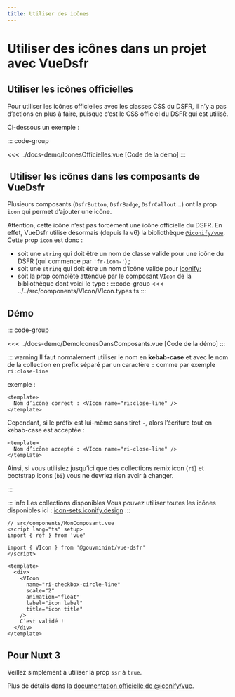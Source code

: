 ```yaml
---
title: Utiliser des icônes
---
```


# Utiliser des icônes dans un projet avec VueDsfr

## Utiliser les icônes officielles

Pour utiliser les icônes officielles avec les classes CSS du DSFR, il n’y a pas d’actions en plus à faire,
puisque c’est le CSS officiel du DSFR qui est utilisé.

Ci-dessous un exemple :

::: code-group

<Story data-title="Démo">
  <IconesOfficielles />
</Story>

<<< ../docs-demo/IconesOfficielles.vue [Code de la démo]
:::

##  Utiliser les icônes dans les composants de VueDsfr

Plusieurs composants (`DsfrButton`, `DsfrBadge`, `DsfrCallout`...) ont la prop `icon` qui permet d’ajouter une icône.

Attention, cette icône n’est pas forcément une icône officielle du DSFR. En effet, VueDsfr utilise désormais (depuis la v6) la bibliothèque [`@iconify/vue`](https://iconify.design/docs/icon-components/vue/). Cette prop `icon` est donc :

- soit une `string` qui doit être un nom de classe valide pour une icône du DSFR (qui commence par `'fr-icon-'`) ;
- soit une `string` qui doit être un nom d’icône valide pour [iconify](https://icon-sets.iconify.design);
- soit la prop complète attendue par le composant `VIcon` de la bibliothèque dont voici le type :
  :::code-group
  <<< ../../src/components/VIcon/VIcon.types.ts
  :::

## Démo

::: code-group

<Story data-title="Démo" min-h="200px">
  <DemoIconesDansComposants />
</Story>

<<< ../docs-demo/DemoIconesDansComposants.vue [Code de la démo]
:::

::: warning
Il faut normalement utiliser le nom en **kebab-case** et avec le nom de la collection en prefix séparé par un caractère `:` comme par exemple `ri:close-line`

exemple :

```vue
<template>
  Nom d’icône correct : <VIcon name="ri:close-line" />
</template>
```

Cependant, si le préfix est lui-même sans tiret `-`, alors l’écriture tout en kebab-case est acceptée :

```vue
<template>
  Nom d’icône accepté : <VIcon name="ri-close-line" />
</template>
```

Ainsi, si vous utilisiez jusqu’ici que des collections remix icon (`ri`) et bootstrap icons (`bi`) vous ne devriez rien avoir à changer.

:::

::: info Les collections disponibles
Vous pouvez utiliser toutes les icônes disponibles ici : [icon-sets.iconify.design](https://icon-sets.iconify.design/)
:::

```typescript{10-16}
// src/components/MonComposant.vue
<script lang="ts" setup>
import { ref } from 'vue'

import { VIcon } from '@gouvminint/vue-dsfr'
</script>

<template>
  <div>
    <VIcon
      name="ri-checkbox-circle-line"
      scale="2"
      animation="float"
      label="icon label"
      title="icon title"
    />
    C’est validé !
  </div>
</template>

```

## Pour Nuxt 3

Veillez simplement à utiliser la prop `ssr` à `true`.

Plus de détails dans la [documentation officielle de @iconify/vue](https://iconify.design/docs/icon-components/vue/#ssr-attribute).

<script lang="ts" setup>
import IconesOfficielles from '../docs-demo/IconesOfficielles.vue'
import DemoIconesDansComposants from '../docs-demo/DemoIconesDansComposants.vue'
</script>
